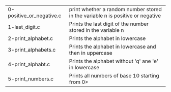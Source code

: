 <table>
<tr>
	<td>0-positive_or_negative.c</td>
	<td>print whether a random number stored in the variable n is positive or negative</td>
</tr>
<tr>
	<td>1-last_digit.c</td>
	<td>Prints the last digit of the number stored in the variable n</td>
</tr>
<tr>
	<td>2-print_alphabet.c</td>
	<td>Prints the alphabet in lowercase</td>
</tr>
<tr>
	<td>3-print_alphabets.c</td>
	<td>Prints the alphabet in lowercase and then in uppercase</td>
</tr>
<tr>
	<td>4-print_alphabt.c</td>
	<td>Prints the alphabet without 'q' ane 'e' in lowercase</td>
</tr>
</tr>
<tr>
	<td>5-print_numbers.c</td>
	<td>Prints all numbers of base 10 starting from 0></td>
</tr>
</table>
